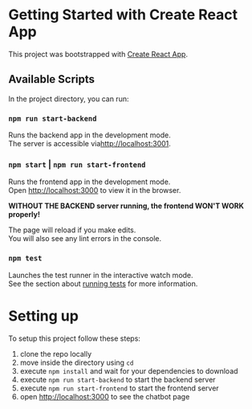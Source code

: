 # Getting Started with Create React App

This project was bootstrapped with [Create React App](https://github.com/facebook/create-react-app).

## Available Scripts

In the project directory, you can run:

### `npm run start-backend`

Runs the backend app in the development mode.\
The server is accessible via[http://localhost:3001](http://localhost:3001).

### `npm start` | `npm run start-frontend`

Runs the frontend app in the development mode.\
Open [http://localhost:3000](http://localhost:3000) to view it in the browser.

<b>WITHOUT THE BACKEND server running, the frontend WON'T WORK properly!</b>

The page will reload if you make edits.\
You will also see any lint errors in the console.

### `npm test`

Launches the test runner in the interactive watch mode.\
See the section about [running tests](https://facebook.github.io/create-react-app/docs/running-tests) for more information.

# Setting up

To setup this project follow these steps:

1. clone the repo locally
2. move inside the directory using `cd`
3. execute `npm install` and wait for your dependencies to download
4. execute `npm run start-backend` to start the backend server
5. execute `npm run start-frontend` to start the frontend server
6. open [http://localhost:3000](http://localhost:3000) to see the chatbot page
